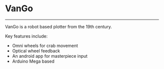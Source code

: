 # VanGo
-------------------

VanGo is a robot based plotter from the 19th century.

Key features include:
 * Omni wheels for crab movement
 * Optical wheel feedback
 * An android app for masterpiece input
 * Arduino Mega based
